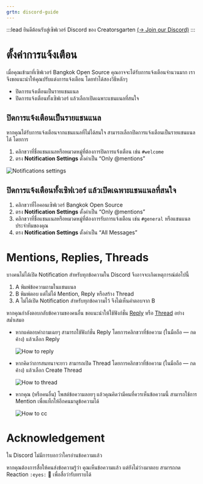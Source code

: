 ```yaml
---
grtn: discord-guide
---
```


:::lead
ยินดีต้อนรับสู่เซิฟเวอร์ Discord ของ Creatorsgarten [(&rarr; Join our Discord)](/wiki/Discord/Join)
:::

# ตั้งค่าการแจ้งเตือน

เมื่อคุณเข้ามาที่เซิฟเวอร์ Bangkok Open Source คุณอาจจะได้รับการแจ้งเตือนจำนวนมาก เราจึงขอแนะนำให้คุณปรับแต่งการแจ้งเตือน โดยทำได้สองวิธีหลักๆ

- ปิดการแจ้งเตือนเป็นรายแชนแนล
- ปิดการแจ้งเตือนทั้งเซิฟเวอร์ แล้วเลือกเปิดเฉพาะแชนแนลที่สนใจ

## ปิดการแจ้งเตือนเป็นรายแชนแนล

หากคุณได้รับการแจ้งเตือนจากแชนแนลที่ไม่ได้สนใจ สามารถเลือกปิดการแจ้งเตือนเป็นรายแชนแนลได้ โดยการ

1. คลิกขวาที่ชื่อแชนแนลหรือหมวดหมู่ที่ต้องการปิดการแจ้่งเตือน เช่น `#welcome`
2. ตรง **Notification Settings** ตั้งค่าเป็น “Only @mentions”

![Notifications settings](https://cdn.discordapp.com/attachments/1062609209126039644/1079795099736735804/image.png)

## ปิดการแจ้งเตือนทั้งเซิฟเวอร์ แล้วเปิดเฉพาะแชนแนลที่สนใจ

1. คลิกขวาที่ไอคอนเซิฟเวอร์ Bangkok Open Source
2. ตรง **Notification Settings** ตั้งค่าเป็น “Only @mentions”
3. คลิกขวาที่ชื่อแชนแนลหรือหมวดหมู่ที่ต้องการรับการแจ้งเตือน เช่น `#general` หรือแชนแนลประจำทีมของคุณ
4. ตรง **Notification Settings** ตั้งค่าเป็น “All Messages”

# Mentions, Replies, Threads

บางคนไม่ได้เปิด Notification สำหรับทุกข้อความใน Discord จึงอาจจะเกิดเหตุการณ์ต่อไปนี้

1. A พิมพ์ข้อความถามในแชนแนล
2. B พิมพ์ตอบ แต่ไม่ได้ Mention, Reply หรือสร้าง Thread
3. A ไม่ได้เปิด Notification สำหรับทุกข้อความไว้ จึงไม่เห็นคำตอบจาก B

หากคุณกำลังตอบกลับข้อความของคนอื่น ขอแนะนำให้ใช้ฟังก์ชั่น [Reply](https://support.discord.com/hc/en-us/articles/360057382374-Replies-FAQ) หรือ [Thread](https://support.discord.com/hc/en-us/articles/4403205878423-Threads-FAQ) อย่างสม่ำเสมอ

- หากแค่ตอบคำถามเฉยๆ สามารถใช้ฟังก์ชั่น Reply โดยการคลิกขวาที่ข้อความ (ในมือถือ — กดค้าง) แล้วเลือก Reply

  ![How to reply](https://support.discord.com/hc/article_attachments/360099597193/reply_more_options.png)

- หากคิดว่าการสนทนาจะยาว สามารถเปิด Thread โดยการคลิกขวาที่ข้อความ (ในมือถือ — กดค้าง) แล้วเลือก Create Thread

  ![How to thread](https://user-images.githubusercontent.com/193136/222671957-78d22d5f-f83f-4f3d-9d07-1bdc077a2e17.png)

- หากคุณ (หรือคนอื่น) โพสต์ข้อความลอยๆ แล้วคุณคิดว่ามีคนที่ควรเห็นข้อความนี้ สามารถใช้การ Mention เพื่อแท็กให้อีกคนมาดูข้อความได้

  ![How to cc](https://user-images.githubusercontent.com/193136/222671282-89623064-58d9-47e4-8c9f-60ba4da9dc9c.png)

# Acknowledgement

ใน Discord ไม่มีการบอกว่าใครอ่านข้อความแล้ว

หากคุณต้องการสื่อให้คนส่งข้อความรู้ว่า คุณเห็นข้อความแล้ว แต่ยังไม่ว่างมาตอบ สามารถกด Reaction `:eyes:` 👀 เพื่อสื่อว่ารับทราบได้
